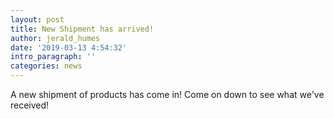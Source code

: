 ```yaml
---
layout: post
title: New Shipment has arrived!
author: jerald_humes
date: '2019-03-13 4:54:32'
intro_paragraph: ''
categories: news
---
```

A new shipment of products has come in! Come on down to see what we've received!

